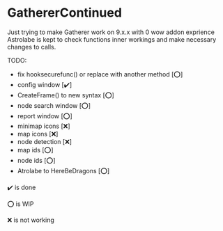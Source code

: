 # GathererContinued
Just trying to make Gatherer work on 9.x.x with 0 wow addon exprience
Astrolabe is kept to check functions inner workings and make necessary changes to calls.

TODO:

- fix hooksecurefunc() or replace with another method  [:o:]
- config window             [:heavy_check_mark:]
- CreateFrame() to new syntax   [:o:]
- node search window        [:o:]
- report window             [:o:]
- minimap icons             [:x:]
- map icons                 [:x:]
- node detection            [:x:]
- map ids                   [:o:]
- node ids                  [:o:]
- Atrolabe to HereBeDragons [:o:]

:heavy_check_mark: is done

:o: is WIP

:x: is not working


